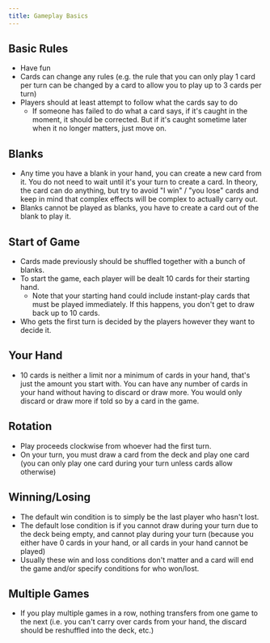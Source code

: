 ```yaml
---
title: Gameplay Basics
---
```

## Basic Rules
* Have fun
* Cards can change any rules (e.g. the rule that you can only play 1 card per turn can 
be changed by a card to allow you to play up to 3 cards per turn)
* Players should at least attempt to follow what the cards say to do
  * If someone has failed to do what a card says, if it's caught in the moment, 
  it should be corrected. But if it's caught sometime later when it no longer 
  matters, just move on.

## Blanks
* Any time you have a blank in your hand, you can create a new card from it. You do 
not need to wait until it's your turn to create a card. In theory, the card can do 
anything, but try to avoid "I win" / "you lose" cards and keep in mind that 
complex effects will be complex to actually carry out.
* Blanks cannot be played as blanks, you have to create a card out of the blank to 
play it.

## Start of Game
* Cards made previously should be shuffled together with a bunch of blanks.
* To start the game, each player will be dealt 10 cards for their starting hand.
  * Note that your starting hand could include instant-play cards that must be played 
  immediately. If this happens, you don't get to draw back up to 10 cards.
* Who gets the first turn is decided by the players however they want to decide it.

## Your Hand
* 10 cards is neither a limit nor a minimum of cards in your hand, that's just the 
amount you start with. You can have any number of cards in your hand without 
having to discard or draw more. You would only discard or draw more if told so 
by a card in the game.

## Rotation
* Play proceeds clockwise from whoever had the first turn.
* On your turn, you must draw a card from the deck and play one card (you can only
play one card during your turn unless cards allow otherwise)

## Winning/Losing
* The default win condition is to simply be the last player who hasn't lost.
* The default lose condition is if you cannot draw during your turn due to the deck 
being empty, and cannot play during your turn (because you either have 0 cards in 
your hand, or all cards in your hand cannot be played)
* Usually these win and loss conditions don't matter and a card will end the game 
and/or specify conditions for who won/lost.

## Multiple Games
* If you play multiple games in a row, nothing transfers from one game to the next
(i.e. you can't carry over cards from your hand, the discard should be reshuffled 
into the deck, etc.)

